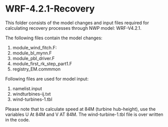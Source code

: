 # WRF-4.2.1-Recovery
This folder consists of the model changes and input files required for calculating recovery processes through NWP model: WRF-V4.2.1.


The following files contain the model changes:
1) module_wind_fitch.F: 
2) module_bl_mynn.F
3) module_pbl_driver.F
4) module_first_rk_step_part1.F
5) registry_EM.commmon

Following files are used for model input:
1) namelist.input
2) windturbines-ij.txt
3) wind-turbines-1.tbl

Please note that to calculate speed at 84M (turbine hub-height), use the variables U At 84M and V AT 84M. The wind-turbine-1.tbl file is over written in the code.



